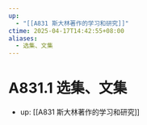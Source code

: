 ```yaml
---
up:
  - "[[A831 斯大林著作的学习和研究]]"
ctime: 2025-04-17T14:42:55+08:00
aliases:
  - 选集、文集
---
```


# A831.1 选集、文集

- up: [[A831 斯大林著作的学习和研究]]
